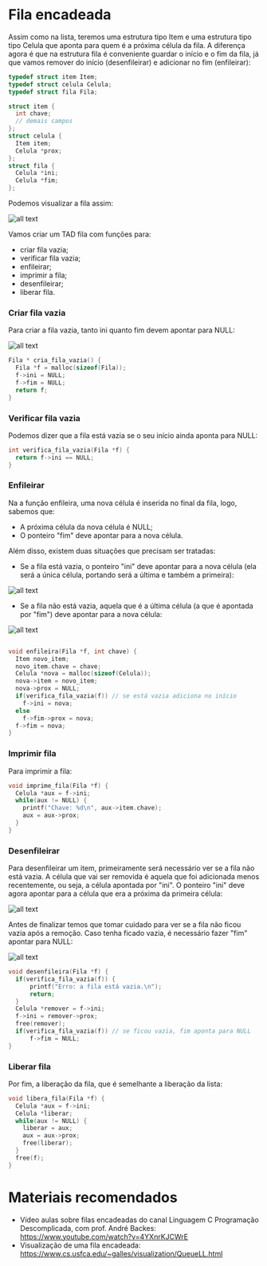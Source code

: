 # Fila encadeada

Assim como na lista, teremos uma estrutura tipo Item e uma estrutura tipo tipo Celula que aponta para quem é a próxima célula da 
fila. A diferença agora é que na estrutura fila é conveniente guardar o início e o fim da fila, já que vamos remover do início 
(desenfileirar) e adicionar no fim (enfileirar):

```c
typedef struct item Item;
typedef struct celula Celula;
typedef struct fila Fila;

struct item {
  int chave;
  // demais campos
};
struct celula {
  Item item;
  Celula *prox;
};
struct fila {
  Celula *ini;
  Celula *fim;
};
```

Podemos visualizar a fila assim:

![all text](https://github.com/emanoelim/algoritmos_e_estruturas_de_dados/blob/master/img/fila_encadeada.png)

Vamos criar um TAD fila com funções para:
- criar fila vazia;
- verificar fila vazia;
- enfileirar;
- imprimir a fila;
- desenfileirar;
- liberar fila.

### Criar fila vazia

Para criar a fila vazia, tanto ini quanto fim devem apontar para NULL:

![all text](https://github.com/emanoelim/algoritmos_e_estruturas_de_dados/blob/master/img/fila_vazia.png)

```c
Fila * cria_fila_vazia() {
  Fila *f = malloc(sizeof(Fila));
  f->ini = NULL;
  f->fim = NULL;
  return f;
}
```

### Verificar fila vazia

Podemos dizer que a fila está vazia se o seu início ainda aponta para NULL:

```c
int verifica_fila_vazia(Fila *f) {
  return f->ini == NULL;
}
```

### Enfileirar

Na a função enfileira, uma nova célula é inserida no final da fila, logo, sabemos que:
- A próxima célula da nova célula é NULL;
- O ponteiro "fim" deve apontar para a nova célula.

Além disso, existem duas situações que precisam ser tratadas:

- Se a fila está vazia, o ponteiro "ini" deve apontar para a nova célula (ela será a única célula, portando será a última e também a primeira):

![all text](https://github.com/emanoelim/algoritmos_e_estruturas_de_dados/blob/master/img/enfileira_vazia.png)

- Se a fila não está vazia, aquela que é a última célula (a que é apontada por "fim") deve apontar para a nova célula:

![all text](https://github.com/emanoelim/algoritmos_e_estruturas_de_dados/blob/master/img/enfileira_nao_vazia.png)

```c

void enfileira(Fila *f, int chave) {
  Item novo_item;
  novo_item.chave = chave;
  Celula *nova = malloc(sizeof(Celula));
  nova->item = novo_item;
  nova->prox = NULL;
  if(verifica_fila_vazia(f)) // se está vazia adiciona no início
    f->ini = nova;
  else
    f->fim->prox = nova;
  f->fim = nova;
}
```

### Imprimir fila

Para imprimir a fila:

```c
void imprime_fila(Fila *f) {
  Celula *aux = f->ini;
  while(aux != NULL) {
    printf("Chave: %d\n", aux->item.chave);
    aux = aux->prox;
  }
}
```

### Desenfileirar

Para desenfileirar um item, primeiramente será necessário ver se a fila não está vazia. A célula que vai ser removida é aquela 
que foi adicionada menos recentemente, ou seja, a célula apontada por "ini". O ponteiro "ini" deve agora apontar para a célula 
que era a próxima da primeira célula:

![all text](https://github.com/emanoelim/algoritmos_e_estruturas_de_dados/blob/master/img/desenfileira.png)

Antes de finalizar temos que tomar cuidado para ver se a fila não ficou vazia após a remoção. Caso tenha ficado vazia, é necessário
fazer "fim" apontar para NULL:

![all text](https://github.com/emanoelim/algoritmos_e_estruturas_de_dados/blob/master/img/desenfileira_fica_vazia.png)

```c
void desenfileira(Fila *f) {
  if(verifica_fila_vazia(f)) {
      printf("Erro: a fila está vazia.\n");
      return;
  }
  Celula *remover = f->ini;
  f->ini = remover->prox;
  free(remover);
  if(verifica_fila_vazia(f)) // se ficou vazia, fim aponta para NULL
      f->fim = NULL;
}
```

### Liberar fila

Por fim, a liberação da fila, que é semelhante a liberação da lista:

```c
void libera_fila(Fila *f) {
  Celula *aux = f->ini;
  Celula *liberar;
  while(aux != NULL) {
    liberar = aux;
    aux = aux->prox;
    free(liberar);
  }
  free(f);
}
```

# Materiais recomendados

- Vídeo aulas sobre filas encadeadas do canal Linguagem C Programação Descomplicada, com prof. André Backes:
https://www.youtube.com/watch?v=4YXnrKJCWrE
- Visualização de uma fila encadeada: https://www.cs.usfca.edu/~galles/visualization/QueueLL.html

